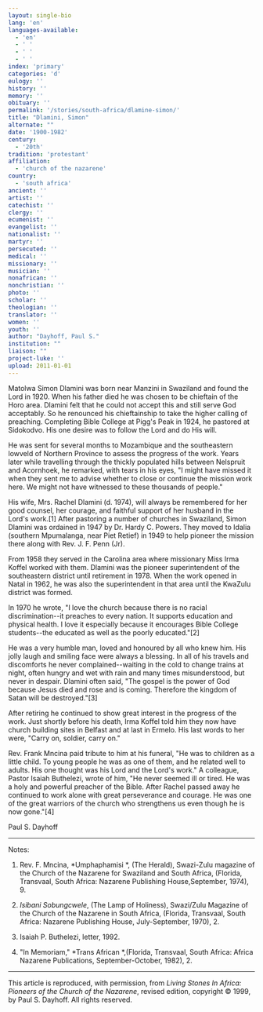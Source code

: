 ```yaml
---
layout: single-bio
lang: 'en'
languages-available:
  - 'en'
  - ' '
  - ' '
  - ' '
index: 'primary'
categories: 'd'
eulogy: ''
history: ''
memory: ''
obituary: ''
permalink: '/stories/south-africa/dlamine-simon/'
title: "Dlamini, Simon"
alternate: ""
date: '1900-1982'
century:
  - '20th'
tradition: 'protestant'
affiliation:
  - 'church of the nazarene'
country:
  - 'south africa'
ancient: ''
artist: ''
catechist: ''
clergy: ''
ecumenist: ''
evangelist: ''
nationalist: ''
martyr: ''
persecuted: ''
medical: ''
missionary: ''
musician: ''
nonafrican: ''
nonchristian: ''
photo: ''
scholar: ''
theologian: ''
translator: ''
women: ''
youth: ''
author: "Dayhoff, Paul S."
institution: ""
liaison: ""
project-luke: ''
upload: 2011-01-01
---
```




Matolwa Simon Dlamini was born near Manzini in Swaziland and found the Lord in 1920.  When his father died he was chosen to be chieftain of the Horo area.  Dlamini felt that he could not accept this and still serve God acceptably.  So he renounced his chieftainship to take the higher calling of preaching.  Completing Bible College at Pigg's Peak in 1924, he pastored at Sidokodvo.  His one desire was to follow the Lord and do His will.

He was sent for several months to Mozambique and the southeastern lowveld of Northern Province to assess the progress of the work. Years later while travelling through the thickly populated hills between Nelspruit and Acornhoek, he remarked, with tears in his eyes, "I might have missed it when they sent me to advise whether to close or continue the mission work here.  We might not have witnessed to these thousands of people."

His wife, Mrs. Rachel Dlamini (d. 1974), will always be remembered for her good counsel, her courage, and faithful support of her husband in the Lord's work.[1] After pastoring a number of churches in Swaziland, Simon Dlamini was ordained in 1947 by Dr. Hardy C. Powers.  They moved  to Idalia (southern Mpumalanga, near Piet Retief) in 1949 to help pioneer the mission there along with Rev. J. F. Penn (Jr).

From 1958 they served in the Carolina area where missionary Miss Irma Koffel worked with them.  Dlamini was the pioneer superintendent of the southeastern district until retirement in 1978.  When the work opened in Natal in 1962, he was also the superintendent in that area until the KwaZulu district was formed.

In 1970 he wrote, "I love the church because there is no racial discrimination--it preaches to every nation.  It supports education and physical health.  I love it especially because it encourages Bible College students--the educated as well as the poorly educated."[2]

He was a very humble man, loved and honoured by all who knew him.  His jolly laugh and smiling face were always a blessing.  In all of his travels and discomforts he never complained--waiting in the cold to change trains at night, often hungry and wet with rain and many times misunderstood, but never in despair. Dlamini often said, "The gospel is the power of God because Jesus died and rose and is coming.  Therefore the kingdom of Satan will be destroyed."[3]

After retiring he continued to show great interest in the progress of the work.  Just shortly before his death, Irma Koffel told him they now have church building sites in Belfast and at last in Ermelo.  His last words to her were, "Carry on, soldier, carry on."

Rev. Frank Mncina paid tribute to him at his funeral, "He was to children as a little child.  To young people he was as one of them, and he related well to adults.  His one thought was his Lord and the Lord's work." A colleague, Pastor Isaiah Buthelezi, wrote of him, "He never seemed ill or tired.  He was a holy and powerful preacher of the Bible.  After Rachel passed away he continued to work alone with great perseverance and courage.  He was one of the great warriors of the church who strengthens us even though he is now gone."[4]

Paul S. Dayhoff

---

Notes:

1. Rev. F. Mncina, *Umphaphamisi *, (The Herald), Swazi-Zulu magazine of the Church of the Nazarene for Swaziland and South Africa, (Florida, Transvaal, South Africa: Nazarene Publishing House,September, 1974), 9.

2. *Isibani Sobungcwele*, (The Lamp of Holiness), Swazi/Zulu Magazine of the Church of the Nazarene in South Africa, (Florida, Transvaal, South Africa: Nazarene Publishing House, July-September, 1970), 2.

3. Isaiah P. Buthelezi, letter, 1992.

4. "In Memoriam,"  *Trans African *,(Florida, Transvaal, South Africa: Africa Nazarene Publications, September-October, 1982), 2.

---

This article is reproduced, with permission, from *Living Stones In Africa: Pioneers of the Church of the Nazarene*, revised edition, copyright &copy; 1999, by Paul S. Dayhoff.  All rights reserved.
